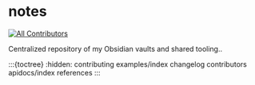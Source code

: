 # notes

[![All Contributors](https://img.shields.io/github/all-contributors/blakeNaccarato/notes?color=ee8449&style=flat-square)](contributors)

Centralized repository of my Obsidian vaults and shared tooling..

:::{toctree}
:hidden:
contributing
examples/index
changelog
contributors
apidocs/index
references
:::
